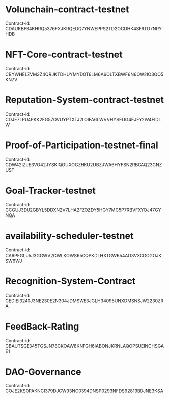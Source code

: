 # Volunchain-contract-testnet
Contract-id: CDAUKBFB4KHRQ5376FXJKRQEDQ7YNWEPPS2TD2OCDHK4SF6TD7NRYHDB

# NFT-Core-contract-testnet
Contract-id: CBYWHELZVM3Z4QRJKTDHUYMYDQT6LM6A6OLTXBWF6N6OW2IO3QO5KN7V

# Reputation-System-contract-testnet
Contract-id: CDJE7LPU4PKK2FG57OVUYPTXTJ2LOIFA6LWVVHYSEUG4EJEY2W4FIDLW

# Proof-of-Participation-testnet-final
Contract-id: CDW42IZUE3VO42JYSKIQOUXOGZHKU2UBZJWA6HYFSN2RBGAQ23GNZUST

# Goal-Tracker-testnet
Contract-id: CCGUJ3DU2GBYL5DDXN2V7LHA2FZOZDY5HGY7MC5P7RBVFXYOJ47GYNQA

# availability-scheduler-testnet
Contract-id: CA6PFGLU5J3GGWV2CWLKOWS65CQPKDLHXTGW654AO3VXCGCGOJKSW6WJ

#  Recognition-System-Contract 
Contract-id: CEDIEI3240J3NE230E2N304JDMSWE3JGLH34095UNXDMSNSJW2230ZRA


#  FeedBack-Rating
Contract-id: CBAUTSGE345TGSJN78CKOAW8KNFGH6IABONJKRNLAQOPSUEINCHSGAE1


#  DAO-Governance
Contract-id: COJE2KSOPAKNCI379DJCW93NC0394DNSP0293NFDS92819BDJNE3KSA
